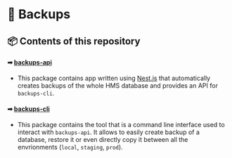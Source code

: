 # 💾 Backups

## 📦 Contents of this repository

#### ➡ [backups-api](packages/backups-api)

- This package contains app written using [Nest.js](https://nestjs.com/) that automatically creates backups of the whole HMS database and provides an API for `backups-cli`.

#### ➡ [backups-cli](packages/backups-cli)

- This package contains the tool that is a command line interface used to interact with `backups-api`. It allows to easily create backup of a database, restore it or even directly copy it between all the envrionments (`local`, `staging`, `prod`).
